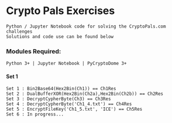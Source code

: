 # Crypto Pals Exercises
    Python / Jupyter Notebook code for solving the CryptoPals.com challenges
    Solutions and code use can be found below

### Modules Required:
    Python 3+ | Jupyter Notebook | PyCryptoDome 3+

#### Set 1
    Set 1 : Bin2Base64(Hex2Bin(Ch1)) == Ch1Res
    Set 2 : DualBufferXOR(Hex2Bin(Ch2a),Hex2Bin(Ch2b)) == Ch2Res
    Set 3 : DecryptCypherByte(Ch3) == Ch3Res
    Set 4 : DecryptCypherByte('Ch1_4.txt') == Ch4Res
    Set 5 : EncryptFileKey('Ch1_5.txt', 'ICE') == Ch5Res
    Set 6 : In progress...
